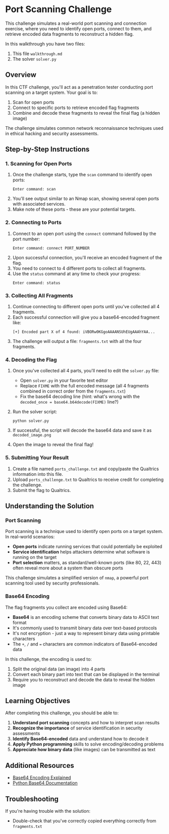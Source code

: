 # Port Scanning Challenge

This challenge simulates a real-world port scanning and connection exercise, where you need to identify open ports, connect to them, and retrieve encoded data fragments to reconstruct a hidden flag.

In this walkthrough you have two files:
1. This file `walkthrough.md`
2. The solver `solver.py`

## Overview

In this CTF challenge, you'll act as a penetration tester conducting port scanning on a target system. Your goal is to:
1. Scan for open ports
2. Connect to specific ports to retrieve encoded flag fragments
3. Combine and decode these fragments to reveal the final flag (a hidden image)

The challenge simulates common network reconnaissance techniques used in ethical hacking and security assessments.

## Step-by-Step Instructions

### 1. Scanning for Open Ports

1. Once the challenge starts, type the `scan` command to identify open ports:
   ```
   Enter command: scan
   ```
2. You'll see output similar to an Nmap scan, showing several open ports with associated services.
3. Make note of these ports - these are your potential targets.

### 2. Connecting to Ports

1. Connect to an open port using the `connect` command followed by the port number:
   ```
   Enter command: connect PORT_NUMBER
   ```
2. Upon successful connection, you'll receive an encoded fragment of the flag.
3. You need to connect to 4 different ports to collect all fragments.
4. Use the `status` command at any time to check your progress:
   ```
   Enter command: status
   ```

### 3. Collecting All Fragments

1. Continue connecting to different open ports until you've collected all 4 fragments.
2. Each successful connection will give you a base64-encoded fragment like:
   ```
   [+] Encoded part X of 4 found: iVBORw0KGgoAAAANSUhEUgAAAhYAA...
   ```
3. The challenge will output a file: `fragments.txt` with all the four fragments.

### 4. Decoding the Flag

1. Once you've collected all 4 parts, you'll need to edit the `solver.py` file:
   - Open `solver.py` in your favorite text editor
   - Replace `FIXME` with the full encoded message (all 4 fragments combined in correct order from the `fragments.txt`)
   - Fix the base64 decoding line (hint: what's wrong with the `decoded_once = base64.b64decode(FIXME)` line?)

2. Run the solver script:
   ```
   python solver.py
   ```

3. If successful, the script will decode the base64 data and save it as `decoded_image.png`
4. Open the image to reveal the final flag!

### 5. Submitting Your Result

1. Create a file named `ports_challenge.txt` and copy/paste the Qualtrics information into this file.
1. Upload `ports_challenge.txt` to Qualtrics to receive credit for completing the challenge.
2. Submit the flag to Qualtrics.


## Understanding the Solution

### Port Scanning

Port scanning is a technique used to identify open ports on a target system. In real-world scenarios:

- **Open ports** indicate running services that could potentially be exploited
- **Service identification** helps attackers determine what software is running on the target
- **Port selection** matters, as standard/well-known ports (like 80, 22, 443) often reveal more about a system than obscure ports

This challenge simulates a simplified version of `nmap`, a powerful port scanning tool used by security professionals.

### Base64 Encoding

The flag fragments you collect are encoded using Base64:

- **Base64** is an encoding scheme that converts binary data to ASCII text format
- It's commonly used to transmit binary data over text-based protocols
- It's not encryption - just a way to represent binary data using printable characters
- The `+`, `/` and `=` characters are common indicators of Base64-encoded data

In this challenge, the encoding is used to:
1. Split the original data (an image) into 4 parts
2. Convert each binary part into text that can be displayed in the terminal
3. Require you to reconstruct and decode the data to reveal the hidden image


## Learning Objectives

After completing this challenge, you should be able to:

1. **Understand port scanning** concepts and how to interpret scan results
2. **Recognize the importance** of service identification in security assessments
3. **Identify Base64-encoded** data and understand how to decode it
4. **Apply Python programming** skills to solve encoding/decoding problems
5. **Appreciate how binary data** (like images) can be transmitted as text

## Additional Resources

- [Base64 Encoding Explained](https://en.wikipedia.org/wiki/Base64)
- [Python Base64 Documentation](https://docs.python.org/3/library/base64.html)


## Troubleshooting

If you're having trouble with the solution:
- Double-check that you've correctly copied everything correctly from  `fragments.txt`

